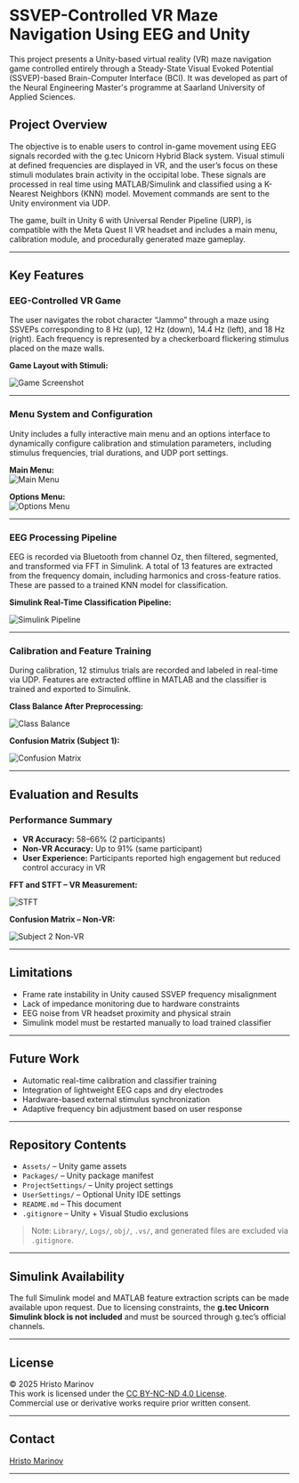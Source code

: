 # SSVEP-Controlled VR Maze Navigation Using EEG and Unity

This project presents a Unity-based virtual reality (VR) maze navigation game controlled entirely through a Steady-State Visual Evoked Potential (SSVEP)-based Brain-Computer Interface (BCI). It was developed as part of the Neural Engineering Master's programme at Saarland University of Applied Sciences.

## Project Overview

The objective is to enable users to control in-game movement using EEG signals recorded with the g.tec Unicorn Hybrid Black system. Visual stimuli at defined frequencies are displayed in VR, and the user’s focus on these stimuli modulates brain activity in the occipital lobe. These signals are processed in real time using MATLAB/Simulink and classified using a K-Nearest Neighbors (KNN) model. Movement commands are sent to the Unity environment via UDP.

The game, built in Unity 6 with Universal Render Pipeline (URP), is compatible with the Meta Quest II VR headset and includes a main menu, calibration module, and procedurally generated maze gameplay.

---

## Key Features

### EEG-Controlled VR Game

The user navigates the robot character “Jammo” through a maze using SSVEPs corresponding to 8 Hz (up), 12 Hz (down), 14.4 Hz (left), and 18 Hz (right). Each frequency is represented by a checkerboard flickering stimulus placed on the maze walls.

**Game Layout with Stimuli:**

![Game Screenshot](figures/game.png)

---

### Menu System and Configuration

Unity includes a fully interactive main menu and an options interface to dynamically configure calibration and stimulation parameters, including stimulus frequencies, trial durations, and UDP port settings.

**Main Menu:**  
![Main Menu](figures/main_menu.png)

**Options Menu:**  
![Options Menu](figures/options_menu.png)

---

### EEG Processing Pipeline

EEG is recorded via Bluetooth from channel Oz, then filtered, segmented, and transformed via FFT in Simulink. A total of 13 features are extracted from the frequency domain, including harmonics and cross-feature ratios. These are passed to a trained KNN model for classification.

**Simulink Real-Time Classification Pipeline:**

![Simulink Pipeline](figures/simulink_setup.png)

---

### Calibration and Feature Training

During calibration, 12 stimulus trials are recorded and labeled in real-time via UDP. Features are extracted offline in MATLAB and the classifier is trained and exported to Simulink.

**Class Balance After Preprocessing:**

![Class Balance](figures/class_balancing.png)

**Confusion Matrix (Subject 1):**

![Confusion Matrix](figures/subject1_confusion_matrix.png)

---

## Evaluation and Results

### Performance Summary

- **VR Accuracy:** 58–66% (2 participants)
- **Non-VR Accuracy:** Up to 91% (same participant)
- **User Experience:** Participants reported high engagement but reduced control accuracy in VR

**FFT and STFT – VR Measurement:**

![STFT](figures/fft_stft_subject1.png)

**Confusion Matrix – Non-VR:**

![Subject 2 Non-VR](figures/subject2_confusion_matrix_noVR.png)

---

## Limitations

- Frame rate instability in Unity caused SSVEP frequency misalignment
- Lack of impedance monitoring due to hardware constraints
- EEG noise from VR headset proximity and physical strain
- Simulink model must be restarted manually to load trained classifier

---

## Future Work

- Automatic real-time calibration and classifier training
- Integration of lightweight EEG caps and dry electrodes
- Hardware-based external stimulus synchronization
- Adaptive frequency bin adjustment based on user response

---

## Repository Contents

- `Assets/` – Unity game assets
- `Packages/` – Unity package manifest
- `ProjectSettings/` – Unity project settings
- `UserSettings/` – Optional Unity IDE settings
- `README.md` – This document
- `.gitignore` – Unity + Visual Studio exclusions

> Note: `Library/`, `Logs/`, `obj/`, `.vs/`, and generated files are excluded via `.gitignore`.

---

## Simulink Availability

The full Simulink model and MATLAB feature extraction scripts can be made available upon request. Due to licensing constraints, the **g.tec Unicorn Simulink block is not included** and must be sourced through g.tec’s official channels.

---

## License

© 2025 Hristo Marinov  
This work is licensed under the [CC BY-NC-ND 4.0 License](http://creativecommons.org/licenses/by-nc-nd/4.0/).  
Commercial use or derivative works require prior written consent.

---

## Contact

[Hristo Marinov](https://www.linkedin.com/in/hmarinov/)

---
